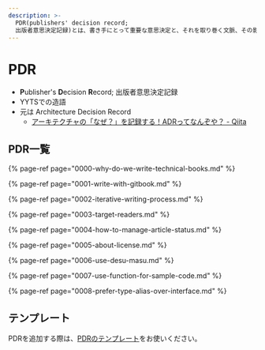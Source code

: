 ```yaml
---
description: >-
  PDR(publishers' decision record;
  出版者意思決定記録)とは、書き手にとって重要な意思決定と、それを取り巻く文脈、その影響について記録する文書である。
---
```


# PDR

* **P**ublisher's **D**ecision **R**ecord; 出版者意思決定記録
* YYTSでの造語
* 元は Architecture Decision Record
  * [アーキテクチャの「なぜ？」を記録する！ADRってなんぞや？ - Qiita](https://qiita.com/fuubit/items/dbb22435202acbe48849)

## PDR一覧

{% page-ref page="0000-why-do-we-write-technical-books.md" %}

{% page-ref page="0001-write-with-gitbook.md" %}

{% page-ref page="0002-iterative-writing-process.md" %}

{% page-ref page="0003-target-readers.md" %}

{% page-ref page="0004-how-to-manage-article-status.md" %}

{% page-ref page="0005-about-license.md" %}

{% page-ref page="0006-use-desu-masu.md" %}

{% page-ref page="0007-use-function-for-sample-code.md" %}

{% page-ref page="0008-prefer-type-alias-over-interface.md" %}

## テンプレート

PDRを追加する際は、[PDRのテンプレート](__pdr-template.md)をお使いください。

